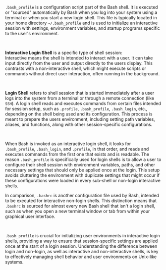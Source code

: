 `.bash_profile` is a configuration script part of the Bash shell. 
It is executed or "sourced" automatically by Bash when you log into your system using a terminal or when you start a new login shell. This file is typically located in your home directory `~/.bash_profile` and is used to initialize an interactive session with settings, environment variables, and startup programs specific to the user's environment.

<br>

**Interactive Login Shell** is a specific type of shell session:  
Interactive means the shell is intended to interact with a user. It can take input directly from the user and output directly to the users display. This contrasts with a non-interactive shell, which might execute scripts or commands without direct user interaction, often running in the background.  

<br>

**Login Shell** refers to shell session that is started immediately after a user logs into the system from a terminal or through a remote connection (like `SSH`). A login shell reads and executes commands from certain files intended for session setup, such as `.profile`, `.bash_profile`, `.bash_login`, etc., depending on the shell being used and its configuration. This process is meant to prepare the users environment, including setting path variables, aliases, and functions, along with other session-specific configurations.

<br>

When Bash is invoked as an interactive login shell, it looks for `.bash_profile`, `.bash_login`, and `.profile`, in that order, and reads and executes commands from the first one that exists and is readable. The reason `.bash_profile` is specifically used for login shells is to allow a user to configure their shell session with environment variables, paths, and other necessary settings that should only be applied once at the login. This setup avoids cluttering the environment with duplicate settings that might occur if these configurations were loaded in every sub-shell or non-login interactive shells.  

In comparison, `.bashrc` is another configuration file used by Bash, intended to be executed for interactive non-login shells. This distinction means that `.bashrc` is sourced for almost every new Bash shell that isn't a login shell, such as when you open a new terminal window or tab from within your graphical user interface.  

<br>

`.bash_profile` is crucial for initializing user environments in interactive login shells, providing a way to ensure that session-specific settings are applied once at the start of a login session. Understanding the difference between login and non-login, as well as interactive and non-interactive shells, is key to effectively managing shell behavior and user environments on Unix-like systems.
